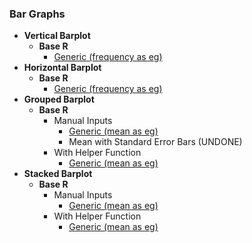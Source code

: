 ### Bar Graphs
- **Vertical Barplot**
  - **Base R**
    - [Generic (frequency as eg)](https://github.com/WANG-JIAYIs/Sample-Code-for-BT1101/blob/fab0e39ce481b4ac8a5a4f1d9284f500876d955e/%5BSC%5D%20Descriptive%20Analytics/%5BSC%5D%20Data%20Visualisation/%5BM%5D%20Vertical%20Barplot)
- **Horizontal Barplot**
  - **Base R**
    - [Generic (frequency as eg)](https://github.com/WANG-JIAYIs/Sample-Code-for-BT1101/blob/58f4a71df9c34b6bf738eadc83c9979026eb7c3d/%5BSC%5D%20Descriptive%20Analytics/%5BSC%5D%20Data%20Visualisation/%5BM%5D%20Horizontal%20Barplot)
- **Grouped Barplot**
  - **Base R**
    - Manual Inputs
      - [Generic (mean as eg)](https://github.com/WANG-JIAYIs/Sample-Code-for-BT1101/blob/8dbaffc719d8d31296a7abc6363e39a6393fa000/%5BSC%5D%20Descriptive%20Analytics/%5BSC%5D%20Data%20Visualisation/%5BM%5D%20Grouped%20Barplot)
      - Mean with Standard Error Bars (UNDONE)
    - With Helper Function
      - [Generic (mean as eg)](https://github.com/WANG-JIAYIs/Sample-Code-for-BT1101/blob/57eb545407f123a27a7688ba6fcbb14792dcbd48/%5BSC%5D%20Descriptive%20Analytics/%5BSC%5D%20Data%20Visualisation/%5BHF%5D%20Grouped%20Barplot%20&%20Frequency%20Table)
- **Stacked Barplot**
  - **Base R**
    - Manual Inputs
      - [Generic (mean as eg)](https://github.com/WANG-JIAYIs/Sample-Code-for-BT1101/blob/41f713a98956b43829cfff9db9c32a91e42aad8f/%5BSC%5D%20Descriptive%20Analytics/%5BSC%5D%20Data%20Visualisation/%5BM%5D%20Stacked%20Barplot)
    - With Helper Function
      - [Generic (mean as eg)](https://github.com/WANG-JIAYIs/Sample-Code-for-BT1101/blob/8ce0484a5a072cc1f20bb0de04501c11eac3d105/%5BSC%5D%20Descriptive%20Analytics/%5BSC%5D%20Data%20Visualisation/%5BHF%5D%20Stacked%20Barplot%20&%20Frequency%20Table)
